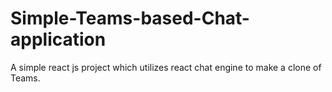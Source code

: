 # Simple-Teams-based-Chat-application
A simple react js project which utilizes react chat engine to make a clone of Teams.
